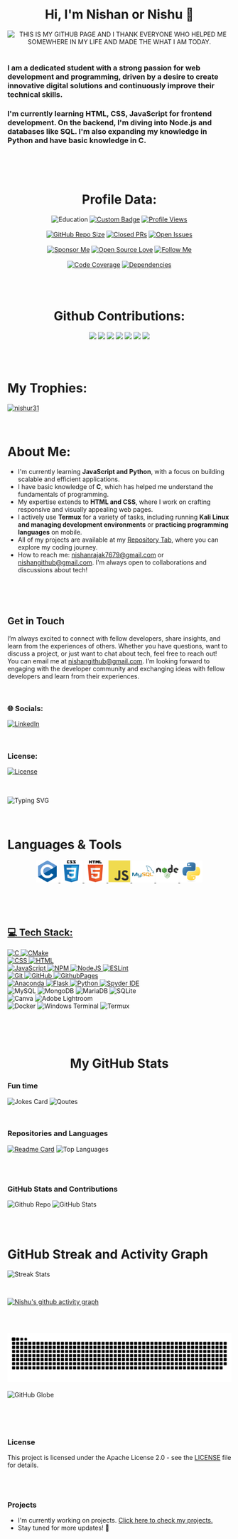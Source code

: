 


# <h1 align="center">Hi, I'm Nishan or Nishu 👋</h1>

<div align="center"><img src="https://readme-typing-svg.demolab.com?font=Fira+Code&size=45&duration=3000&pause=2000&color=violet&center=false&vCenter=true&width=3000&lines=THIS+IS+MY+GITHUB+PAGE+AND+I+THANK+EVERYONE+WHO+HELPED+ME+SOMEWHERE+IN+MY+LIFE+AND+MADE+THE+WHAT+I+AM+TODAY." alt="THIS IS MY GITHUB PAGE AND I THANK EVERYONE WHO HELPED ME SOMEWHERE IN MY LIFE AND MADE THE WHAT I AM TODAY."></div>
<br>
 
<h3> I am a dedicated student with a strong passion for web development and programming, driven by a desire to create innovative digital solutions and continuously improve their technical skills.
</h3>

<h3>I'm currently learning HTML, CSS, JavaScript for frontend development. On the backend, I'm diving into Node.js and databases like SQL. I'm also expanding my knowledge in Python and have basic knowledge in C.</h3>

<br>
<br>
<br>

# <h1 align="center">Profile Data:</h1> 
<!-- First Row -->
<div align="center" >
  <img src="https://img.shields.io/badge/EDUCATION-Bachelor's%20in%20Computer%20Science%20and%20Engineering-blueviolet" alt="Education">
  <a href="https://github.com/nishuR31/nishuR31"><img src="https://img.shields.io/badge/HELLO%20CODER%20-BROTHERS-black" alt="Custom Badge"></a>
  <a href="https://github.com/nishuR31/nishuR31"><img src="https://komarev.com/ghpvc/?username=nishuR31&color=blueviolet" alt="Profile Views"></a>
</div>

<br>
<!-- Second Row -->
<div align="center" >
  <a href="https://github.com/nishuR31/nishuR31"><img src="https://img.shields.io/github/repo-size/nishuR31/nishuR31?color=black&label=Repo%20Size&style=flat&logo=github&logoColor=black" alt="GitHub Repo Size"></a>
  <a href="https://github.com/nishuR31/nishuR31"><img src="https://img.shields.io/github/issues-pr-closed/nishuR31/nishuR31?color=black&label=Issues%20Closed&style=flat&logo=github&logoColor=black" alt="Closed PRs"></a>
  <a href="https://github.com/nishuR31/nishuR31"><img src="https://img.shields.io/github/issues/nishuR31/nishuR31?color=black&label=Issues&style=flat&logo=github&logoColor=black" alt="Open Issues"></a>
</div>

<br>

<!-- Third Row -->
<div align="center" >
  <a href="https://github.com/sponsors/nishuR31" target="_blank" rel="noreferrer"><img src="https://img.shields.io/badge/Sponsor%20Me-GitHub%20Sponsors-blueviolet" alt="Sponsor Me"></a>
  <a href="https://github.com/nishuR31/nishuR31"><img src="https://badges.frapsoft.com/os/v1/open-source.svg?v=103&color=black&style=flat&logo=github&logoColor=black" alt="Open Source Love"></a>
  <a href="https://github.com/nishuR31/nishuR31"><img src="https://img.shields.io/badge/-Follow%20Me%20-blueviolet" alt="Follow Me"></a>
</div>

<br>
<!-- Code Quality and Other Metrics -->
<div align="center">
    <a href="https://github.com/nishuR31/nishuR31"><img src="https://img.shields.io/codecov/c/github/nishuR31/nishuR31?color=black&style=flat&logo=github&logoColor=black" alt="Code Coverage"></a>
    <a href="https://github.com/nishuR31/nishuR31"><img src="https://img.shields.io/librariesio/release/github/nishuR31/nishuR31?color=black&style=flat&logo=github&logoColor=black" alt="Dependencies"></a>
</div>

<br>
<br>
<br>

# <h1 align="center"> Github Contributions:</h1>

<div align="center">
  <a href="https://github.com/nishuR31/nishuR31"><img src="https://img.shields.io/github/contributors/nishuR31/nishuR31?color=black&style=flat&logo=github&logoColor=black"></a>
  <a href="https://github.com/nishuR31?tab=followers"><img src="https://img.shields.io/github/followers/nishuR31?color=black&style=flat&logo=github&logoColor=black"></a>
  <a href="https://github.com/nishuR31/nishuR31"><img src="https://img.shields.io/github/stars/nishuR31/nishuR31?color=black&style=flat&logo=github&logoColor=black"></a>
  <a href="https://github.com/nishuR31/nishuR31"><img src="https://img.shields.io/github/forks/nishuR31/nishuR31?color=black&style=flat&logo=github&logoColor=black"></a>
  <a href="https://github.com/nishuR31/nishuR31"><img src="https://img.shields.io/github/watchers/nishuR31/nishuR31?color=black&style=flat&logo=github&logoColor=black"></a>
  <a href="https://github.com/nishuR31/nishuR31"><img src="https://img.shields.io/github/last-commit/nishuR31/nishuR31?color=black&style=flat&logo=github&logoColor=black"></a>
  <a href="https://github.com/nishuR31/nishuR31"><img src="https://img.shields.io/github/actions/workflow/status/nishuR31/nishuR31/your-workflow-file.yml?branch=main&color=black&style=flat&logo=github&logoColor=black"></a>

</div> 
<br>
<br>
<br>

### <h1>My Trophies:</h1>

<div style="display: inline-flex; flex-wrap: wrap; justify-content: center; align-items: center; gap: 20px;">
  <a href="https://github.com/nishuR31/nishuR31" target="_blank" rel="https://github.com/nishuR31/nishuR31"><img src="https://github-profile-trophy.vercel.app/?username=nishuR31&theme=algolia&no-bg=true&no-frame=true" alt="nishur31" /></a>
</div>
<br>
<br>
<br>


### <h1>About Me:</h1>

* I'm currently learning **JavaScript and Python**, with a focus on building scalable and efficient applications.
* I have basic knowledge of **C**, which has helped me understand the fundamentals of programming.
* My expertise extends to **HTML and CSS**, where I work on crafting responsive and visually appealing web pages.
* I actively use **Termux** for a variety of tasks, including running **Kali Linux and managing development environments** or **practicing programming languages** on mobile.
* All of my projects are available at my [Repository Tab](https://github.com/nishuR31?tab=repositories), where you can explore my coding journey.
* How to reach me: [nishanrajak7679@gmail.com](mailto:nishanrajak7679@gmail.com) or [nishangithub@gmail.com](mailto:nishangithub@gmail.com). I'm always open to collaborations and discussions about tech!
<br>
<br>
<br>

### <h2>Get in Touch</h2>

I’m always excited to connect with fellow developers, share insights, and learn from the experiences of others. Whether you have questions, want to discuss a project, or just want to chat about tech, feel free to reach out!
<br>
You can email me at [nishangithub@gmail.com](mailto:nishangithub@gmail.com).  I’m looking forward to engaging with the developer community and exchanging ideas with fellow developers and learn from their experiences.

<br>

### 🌐 Socials:
[![LinkedIn](https://img.shields.io/badge/LinkedIn-%230077B5.svg?logo=linkedin&style=flat&logoColor=white&color=black)](https://linkedin.com/in/https://www.linkedin.com/in/nishan-r-96147027a/) 

<br>

### License:
[![License](https://img.shields.io/badge/License-Apache_2.0-black.svg)](https://opensource.org/licenses/Apache-2.0)


  
<br>
<br>
<div align="left">
  <img src="https://readme-typing-svg.demolab.com?font=Fira+Code&size=50&duration=3000&pause=1000&color=blue&center=true&vCenter=true&width=1500&lines=I+am+continously+learning;And+tuning+my+skill+too." alt="Typing SVG">
</div>
<br>
<br>

### <h1>Languages & Tools </h1> 

<p align="center">
 <a href="https://www.cprogramming.com/" target="_blank" rel="noreferrer"> <img src="https://raw.githubusercontent.com/devicons/devicon/master/icons/c/c-original.svg" alt="C" height="50" width="50"/> 
 </a> 
<a href="https://www.w3schools.com/css/" target="_blank" rel="noreferrer"> <img src="https://raw.githubusercontent.com/devicons/devicon/master/icons/css3/css3-original-wordmark.svg" alt="css" height="50" width="50"/> </a>
<a href="https://www.w3.org/html/" target="_blank" rel="noreferrer"> <img src="https://raw.githubusercontent.com/devicons/devicon/master/icons/html5/html5-original-wordmark.svg" alt="html" height="50" width="50"/> </a>
 <a href="https://developer.mozilla.org/en-US/docs/Web/JavaScript" target="_blank" rel="noreferrer"> <img src="https://raw.githubusercontent.com/devicons/devicon/master/icons/javascript/javascript-original.svg" alt="javascript"height="50" width="50""/> </a>
 <a href="https://www.mysql.com/" target="_blank" rel="noreferrer"> <img src="https://raw.githubusercontent.com/devicons/devicon/master/icons/mysql/mysql-original-wordmark.svg" alt="mysql" height="50" width="50"/> </a>
 <a href="https://nodejs.org" target="_blank" rel="noreferrer"> <img src="https://raw.githubusercontent.com/devicons/devicon/master/icons/nodejs/nodejs-original-wordmark.svg" alt="nodejs" height="50" width="50"/> </a>
 <a href="https://www.python.org" target="_blank" rel="noreferrer"> <img src="https://raw.githubusercontent.com/devicons/devicon/master/icons/python/python-original.svg" alt="python" height="50" width="50"/> </p>

<br>
<br>
<br>

### <h2>💻 Tech Stack:</h2>
![C](https://img.shields.io/badge/c-%2300599C.svg?style=for-the-badge&logo=c&logoColor=white) 
![CMake](https://img.shields.io/badge/CMake-%23008FBA.svg?style=for-the-badge&logo=cmake&logoColor=white)
<br>
![CSS](https://img.shields.io/badge/css3-%231572B6.svg?style=for-the-badge&logo=css3&logoColor=white) 
![HTML](https://img.shields.io/badge/html5-%23E34F26.svg?style=for-the-badge&logo=html5&logoColor=white) 
<br>
![JavaScript](https://img.shields.io/badge/javascript-%23323330.svg?style=for-the-badge&logo=javascript&logoColor=white)
![NPM](https://img.shields.io/badge/NPM-%23CB3837.svg?style=for-the-badge&logo=npm&logoColor=white) 
![NodeJS](https://img.shields.io/badge/node.js-6DA55F?style=for-the-badge&logo=node.js&logoColor=white)
![ESLint](https://img.shields.io/badge/ESLint-4B3263?style=for-the-badge&logo=eslint&logoColor=white) 
<br>
![Git](https://img.shields.io/badge/git-%23F05033.svg?style=for-the-badge&logo=git&logoColor=white) 
![GitHub](https://img.shields.io/badge/github-%23121011.svg?style=for-the-badge&logo=github&logoColor=white)
![GithubPages](https://img.shields.io/badge/github%20pages-121013?style=for-the-badge&logo=github&logoColor=white)  <br>
![Anaconda](https://img.shields.io/badge/Anaconda-%2344A833.svg?style=for-the-badge&logo=anaconda&logoColor=white) 
![Flask](https://img.shields.io/badge/flask-%23000.svg?style=for-the-badge&logo=flask&logoColor=white) 
![Python](https://img.shields.io/badge/python-3670A0?style=for-the-badge&logo=python&logoColor=ffdd54)
<a href="https://www.spyder-ide.org/"><img src="https://img.shields.io/badge/Spyder-%23000000.svg?style=for-the-badge&logo=spyder%20ide&logoColor=%23FF0000" alt="Spyder IDE"></a>
<br>
![MySQL](https://img.shields.io/badge/mysql-4479A1.svg?style=for-the-badge&logo=mysql&logoColor=white) 
![MongoDB](https://img.shields.io/badge/MongoDB-%234ea94b.svg?style=for-the-badge&logo=mongodb&logoColor=white) 
![MariaDB](https://img.shields.io/badge/MariaDB-003545?style=for-the-badge&logo=mariadb&logoColor=white) 
![SQLite](https://img.shields.io/badge/sqlite-%2307405e.svg?style=for-the-badge&logo=sqlite&logoColor=white) 
<br>
![Canva](https://img.shields.io/badge/Canva-%2300C4CC.svg?style=for-the-badge&logo=Canva&logoColor=white) 
![Adobe Lightroom](https://img.shields.io/badge/Adobe%20Lightroom-31A8FF.svg?style=for-the-badge&logo=Adobe%20Lightroom&logoColor=white) 
<br>
![Docker](https://img.shields.io/badge/docker-%230db7ed.svg?style=for-the-badge&logo=docker&logoColor=white) 
![Windows Terminal](https://img.shields.io/badge/Windows%20Terminal-%234D4D4D.svg?style=for-the-badge&logo=windows-terminal&logoColor=white) 
![Termux](https://img.shields.io/badge/Termux-%23000000.svg?style=for-the-badge&logo=termux&logoColor=black")




<br>
<br>
<br>

### <h1 align="center">My GitHub Stats </h1>

### Fun time

![Jokes Card](https://readme-jokes.vercel.app/api?username=nishuR31&theme=algolia&hideBorder)
![Qoutes](https://quotes-github-readme.vercel.app/api?type=horizontal&theme=algolia)

<br>

### Repositories and Languages

[![Readme Card](https://github-readme-stats.vercel.app/api/pin/?username=nishuR31&repo=nishuR31&show_owner=true&theme=midnight-purple)](https://github.com/nishuR31)
![Top Languages](https://github-readme-stats.vercel.app/api/top-langs?username=nishur31&show_icons=true&locale=en&layout=compact&theme=midnight-purple)

<br><br>
### GitHub Stats and  Contributions
![Github Repo](https://github-contributor-stats.vercel.app/api?username=nishuR31&limit=5&theme=midnight-purple&combine_all_yearly_contributions=true)
![GitHub Stats](https://github-readme-stats.vercel.app/api?username=nishuR31&show_icons=true&theme=midnight-purple&show=reviews,discussions_started,discussions_answered,prs_merged,prs_merged_percentage)


<br>
<br>

## <h1>GitHub Streak and Activity Graph</h1>

![Streak Stats](https://github-readme-streak-stats.herokuapp.com/?user=nishuR31&show_icons=true&theme=midnight-purple)

<br>

[![Nishu's github activity graph](https://github-readme-activity-graph.vercel.app/graph?username=nishuR31&theme=github-compact&bg=false&line=8A2BE2&hide_border=true&point=ff0000)](https://github.com/ashutosh00710/github-readme-activity-graph)

<br>
<br>

![Contribution Snake](https://github.com/Platane/snk/raw/output/github-contribution-grid-snake.svg)<br><br>
![GitHub Globe](https://github.com/janarosmonaliev/github-globe.git)

<br>
<br>
<br>



### License

This project is licensed under the Apache License 2.0 - see the [LICENSE](LICENSE) file for details.

<br>
<br>

### Projects

* I'm currently working on projects. [Click here to check my projects.](https://github.com/nishuR31?tab=projects)
* Stay tuned for more updates! 🚀
